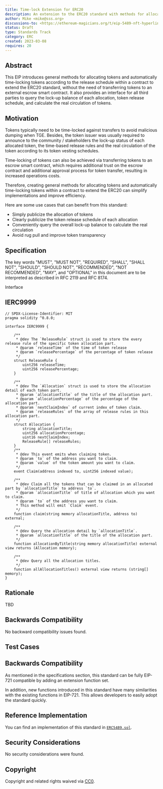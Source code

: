 ```yaml
---
title: Time-lock Extension for ERC20
description: An extension to the ERC20 standard with methods for allocating tokens and locking tokens based on time.
author: Mike <mike@sss.org>
discussions-to: <https://ethereum-magicians.org/t/eip-5489-nft-hyperlink-extension/10431>
status: Draft
type: Standards Track
category: ERC
created: 2023-03-08
requires: 20
---
```


## Abstract

This EIP introduces general methods for allocating tokens and automatically time-locking tokens according to the release schedule within a contract to extend the ERC20 standard, without the need of transferring tokens to an external escrow smart contract.
It also provides an interface for all third parties to query the lock-up balance of each allocation, token release schedule, and calculate the real circulation of tokens.

## Motivation

Tokens typically need to be time-locked against transfers to avoid malicious dumping when TGE. Besides, the token issuer was usually required to announce to the community / stakeholders the lock-up status of each allocated token, the time-based release rules and the real circulation of the token according to its token vesting schedules.

Time-locking of tokens can also be achieved via transferring tokens to an escrow smart contract, which requires additional trust on the escrow contract and additional approval process for token transfer, resulting in increased operations costs.

Therefore, creating general methods for allocating tokens and automatically time-locking tokens within a contract to extend the ERC20 can simplify implementations and improve efficiency.

Here are some use cases that can benefit from this standard:
- Simply publicize the allocation of tokens 
- Clearly publicize the token release schedule of each allocation 
- Conveniently query the overall lock-up balance to calculate the real circulation 
- Avoid rug pull and improve token transparency


## Specification

The key words "MUST", "MUST NOT", "REQUIRED", "SHALL", "SHALL NOT", "SHOULD", "SHOULD NOT", "RECOMMENDED", "NOT RECOMMENDED", "MAY", and "OPTIONAL" in this document are to be interpreted as described in RFC 2119 and RFC 8174.

Interface

## IERC9999

```solidity
// SPDX-License-Identifier: MIT
pragma solidity ^0.8.0;

interface IERC9999 {

    /**
     * @dev The `ReleaseRule` struct is used to store the every release rule of the specific token allocation part.
     * @param `releaseTime` of the time of token release
     * @param `releasePercentage` of the percentage of token release
     */
    struct ReleaseRule {
        uint256 releaseTime;
        uint256 releasePercentage;
    }

    /**
     * @dev The `Allocation` struct is used to store the allocation detail of each token part.
     * @param `allocationTitle` of the title of the allocation part.
     * @param `allocationPercentage` of the percentage of the allocation part.
     * @param `nextClaimIndex` of current index of token claim.
     * @param `releaseRules` of the array of release rules in this allocation part.
     */
    struct Allocation {
        string allocationTitle;
        uint256 allocationPercentage;
        uint16 nextClaimIndex;
        ReleaseRule[] releaseRules;
    }
    /**
     * @dev This event emits when claiming token.
     * @param `to` of the address you want to claim.
     * @param `value` of the token amount you want to claim.
     */
    event Claim(address indexed to, uint256 indexed value);

    /**
     * @dev Claim all the tokens that can be claimed in an allocated part by `allocationTitle` to address `to`.
     * @param `allocationTitle` of title of allocation which you want to claim.
     * @param `to` of the address you want to claim.
     * This method will emit `Claim` event.
     */
    function claim(string memory allocationTitle, address to) external;

    /**
     * @dev Query the allocation detail by `allocationTitle`.
     * @param `allocationTitle` of the title of the allocation part.
     */
    function allocationByTitle(string memory allocationTitle) external view returns (Allocation memory);

    /**
     * @dev Query all the allocation titles.
     */
    function allAllocationTitles() external view returns (string[] memory);
}

```

## Rationale

<!--
  The rationale fleshes out the specification by describing what motivated the design and why particular design decisions were made. It should describe alternate designs that were considered and related work, e.g. how the feature is supported in other languages.

  The current placeholder is acceptable for a draft.

  TODO: Remove this comment before submitting
-->

TBD

## Backwards Compatibility

<!--

  This section is optional.

  All EIPs that introduce backwards incompatibilities must include a section describing these incompatibilities and their severity. The EIP must explain how the author proposes to deal with these incompatibilities. EIP submissions without a sufficient backwards compatibility treatise may be rejected outright.

  The current placeholder is acceptable for a draft.

  TODO: Remove this comment before submitting
-->

No backward compatibility issues found.

## Test Cases

<!--
  This section is optional for non-Core EIPs.

  The Test Cases section should include expected input/output pairs, but may include a succinct set of executable tests. It should not include project build files. No new requirements may be be introduced here (meaning an implementation following only the Specification section should pass all tests here.)
  If the test suite is too large to reasonably be included inline, then consider adding it as one or more files in `../assets/eip-####/`. External links will not be allowed

  TODO: Remove this comment before submitting
-->

## Backwards Compatibility

As mentioned in the specifications section, this standard can be fully EIP-721 compatible by adding an extension function set.

In addition, new functions introduced in this standard have many similarities with the existing functions in EIP-721. This allows developers to easily adopt the standard quickly.

## Reference Implementation

You can find an implementation of this standard in [`ERC5489.sol`](../assets/eip-5489/contracts/ERC5489.sol).

## Security Considerations

No security considerations were found.

## Copyright

Copyright and related rights waived via [CC0](../LICENSE.md).
